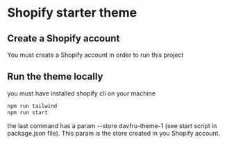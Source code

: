 # Shopify starter theme

## Create a Shopify account 

You must create a Shopify account in order to run this project

## Run the theme locally

you must have installed shopify cli on your machine

```sh
npm run tailwind
npm run start
```

the last command has a param --store davfru-theme-1 (see start script in package.json file). This param is the store created in you Shopify account.